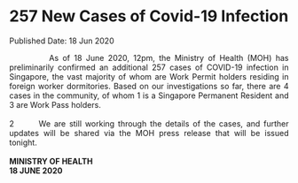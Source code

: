 <html>
    <meta http-equiv="Content-Type" content="text/html; charset=utf-8"/>
    <meta charset="utf-8"/>
    <title>257 New Cases of Covid-19 Infection</title>
    <body><h1>257 New Cases of Covid-19 Infection</h1>
    <p>Published Date: 18 Jun 2020</p> <p style="text-align: justify;">&nbsp; &nbsp; &nbsp; &nbsp; &nbsp; As of 18 June 2020, 12pm, the Ministry of Health (MOH) has preliminarily confirmed an additional 257 cases of COVID-19 infection in Singapore, the vast majority of whom are Work Permit holders residing in foreign worker dormitories. Based on our investigations so far, there are 4 cases in the community, of whom 1 is a Singapore Permanent Resident and 3 are Work Pass holders.&nbsp;<br><br>2&nbsp; &nbsp; &nbsp; &nbsp;We are still working through the details of the cases, and further updates will be shared via the MOH press release that will be issued tonight.&nbsp;<br><br><strong>MINISTRY OF HEALTH<br>18 JUNE 2020</strong></p></body>
</html>